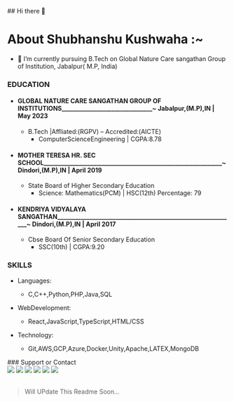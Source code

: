 <div> 
 ## Hi there 👋

# About Shubhanshu Kushwaha :~

- 🔭 I’m currently pursuing B.Tech on Global Nature Care sangathan Group of Institution, Jabalpur( M.P, India)

 ###  EDUCATION
 
- #### GLOBAL NATURE CARE SANGATHAN GROUP OF INSTITUTIONS_______________________________~ Jabalpur,(M.P),IN | May 2023                                           
  - B.Tech |Affliated:(RGPV) – Accredited:(AICTE)     
      - ComputerScienceEngineering | CGPA:8.78
   
-  #### MOTHER TERESA HR. SEC SCHOOL_____________________________________________________________~ Dindori,(M.P),IN | April 2019
   - State Board of Higher Secondary Education
     - Science: Mathematics(PCM) | HSC(12th) Percentage: 79
   
-  #### KENDRIYA VIDYALAYA SANGATHAN_____________________________________________________________~ Dindori,(M.P),IN | April 2017
   
   - Cbse Board Of Senior Secondary Education
     - SSC(10th) | CGPA:9.20
 
 ### SKILLS
 - Languages:
   - C,C++,Python,PHP,Java,SQL
  
 - WebDevelopment: 
   - React,JavaScript,TypeScript,HTML/CSS
 
 - Technology: 
   - Git,AWS,GCP,Azure,Docker,Unity,Apache,LATEX,MongoDB
</div>
 ### Support or Contact
<div>
<a href="https://twitter.com/intent/follow?screen_name=shubhanshukus15"><img src="https://img.shields.io/badge/Shubhanshu--1507-%231DA1F2.svg?style=for-the-badge&logo=Twitter&logoColor=white"></a>
<a href="https://www.linkedin.com/in/shubhanshu-kushwaha-850b87141/"><img src="https://img.shields.io/badge/linkedin-%230077B5.svg?style=for-the-badge&logo=linkedin&logoColor=white"></a>
<a href="mailto:Shubhanshulushwaha2050@gmail.com"><img src="https://img.shields.io/badge/Gmail-D14836?style=for-the-badge&logo=gmail&logoColor=white"></a>
<a href="https://www.facebook.com/shubhanshu.kushwaha.15/"><img src="https://img.shields.io/badge/Facebook-%231877F2.svg?style=for-the-badge&logo=Facebook&logoColor=white"></a>
<a href="https://https://t.me/Shubhanshu15"><img src="https://img.shields.io/badge/Telegram-2CA5E0?style=for-the-badge&logo=telegram&logoColor=white"></a>
<a href="https://www.instagram.com/shubhanshu15_/"><img src="https://img.shields.io/badge/Shubhanshu15__-%23E4405F.svg?style=for-the-badge&logo=Instagram&logoColor=white"/></a>

 </div><br>
 
> Will UPdate This Readme Soon...
